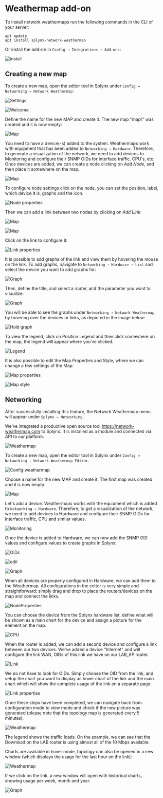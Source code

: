 Weathermap add-on
==========

To install network weathermaps run the following commands in the CLI of your server:
```
apt update
apt install splynx-network-weathermap
```

Or install the add-on in `Config → Integrations → Add-ons`:

![install](addon_install.png)

## Creating a new map

To create a new map, open the editor tool in Splynx under `Config → Networking → Network Weathermap`:

![Settings](menu.png)

![Welcome](welcome.png)


Define the name for the new MAP and create it. The new map "map1" was created and it is now empty:

![Map](map.png)


You need to have a device(-s) added to the system. Weathermaps work with equipment that has been added to `Networking → Hardware`. Therefore, to generate a visualization of the network, we need to add devices to Monitoring and configure their SNMP OIDs for interface traffic, CPU's, etc. Once devices are added, we can create a node clicking on *Add Node*, and then place it somewhere on the map.

![Map](map2.png)

To configure node settings click on the node, you can set the position, label, which device it is, graphs and the icon.

![Node properties](node_properties.png)

Then we can add a link between two nodes by clicking on *Add Link*:

![Map](map3.png)

![Map](map4.png)


Click on the link to configure it:

![Link properties](link_properties_3.png)


 It is possible to add graphs of the link and view them by hovering the mouse on the link. To add graphs, navigate to `Networking → Hardware → List` and select the device you want to add graphs for:

 ![Graph](graph.png)


 Then, define the title, and select a router, and the parameter you want to visualize:

 ![Graph](graph2.png)


 You will be able to see the graphs under `Networking → Network Weathermap`, by hovering over the devices or links, as depicted in the image below:

![Hold graph](hold_graph.png)


To view the legend, click on Position Legend and then click somewhere on the map, the legend will appear where you've clicked.

![Legend](legend.png)


It is also possible to edit the Map Properties and Style, where we can change a few settings of the Map:

![Map properties](map5.png)

![Map style](style.png)

## Networking

After successfully installing this feature, the Network Weathermap menu will appear under `Splynx → Networking`.


We've integrated a productive open source tool https://network-weathermap.com to Splynx. It is installed as a module and connected via API to our platform.

![Weathermap](Weathermaps.png)


To create a new map, open the editor tool in Splynx under `Config → Networking → Network Weathermap Editor`.

![Config weathermap](Weathermap_Editor.png)


Choose a name for the new MAP and create it. The first map was created and it is now empty.

![Map](Weathermap_map.png)


Let's add a device. Weathermaps works with the equipment which is added to `Networking → Hardware`. Therefore, to get a visualization of the network, we need to add devices to Hardware and configure their SNMP OIDs for interface traffic, CPU and similar values.

![Monitoring](Weathermap_monitoring.png)

Once the device is added to Hardware, we can now add the SNMP OID values and configure values to create graphs in Splynx:

![OIDs](Weathermaps_OIDs.png)

![edit](edit_graph.png)

![Graph](Weathermap_graphs.png)


When all devices are properly configured in Hardware, we can add them to the Weathermap. All configurations in the editor is very simple and straightforward: simply drag and drop to place the routers/devices on the map and connect the links.

![NodeProperties](Weathermap_config.png)


You can choose the device from the Splynx hardware list, define what will be shown as a main chart for the device and assign a picture for the element on the map.

![CPU](Weather_CPU.png)


When the router is added, we can add a second device and configure a link between our two devices. We've added a device "Internet" and will configure the link WAN, OIDs of this link we have on our LAB_AP router.

![Link](Weather_link.png)


We do not have to look for OIDs. Simply choose the OID from the link, and setup the chart you want to display as hover chart of the link and the main chart which will show the complete usage of the link on a separate page.

![Link properties](link_properties.png)


Once these steps have been completed, we can navigate back from configuration mode to view mode and check if the new picture was generated (please note that the topology map is generated every 5 minutes).

![Weathermap](weathermap1.png)


The legend shows the traffic loads. On the example, we can see that the Download on the LAB router is using almost all of the 10 Mbps available.

Charts are available in hover mode, topology can also be opened in a new window (which displays the usage for the last hour on the link):

![Weathermap](weathermap2.png)


If we click on the link, a new window will open with historical charts, showing usage per week, month and year:

![Graph](rrd_graph.png)
